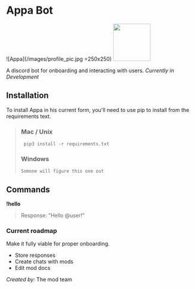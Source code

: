 # Appa Bot
![Appa](/images/profile_pic.jpg =250x250)
<img src="https://github.com/yankskwesi/Appa/images/profiles_pic.jpg" width="100">

A discord bot for onboarding and interacting with users. *Currently in Development*


## Installation
To install Appa in his current form, you'll need to use pip to install from the requirements text. 


> ### Mac / Unix
> ` pip3 install -r requirements.txt`
> ### Windows
> ` Somone will figure this one out `


## Commands
**!hello**
> Response: "Hello @user!"


### Current roadmap
Make it fully viable for proper onboarding.
* Store responses
* Create chats with mods
* Edit mod docs


*Created by:* The mod team

